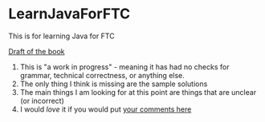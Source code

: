 # LearnJavaForFTC
This is for learning Java for FTC

[Draft of the book](LearnJavaForFTC.pdf)

1. This is "a work in progress" - meaning it has had no checks for grammar, technical correctness, or anything else.
2. The only thing I think is missing are the sample solutions 
3. The main things I am looking for at this point are things that are unclear (or incorrect)
4. I would *love* it if you would put [your comments here](https://github.com/alan412/LearnJavaForFTC/issues/new?assignees=&labels=&template=book-comments.md&title=)   